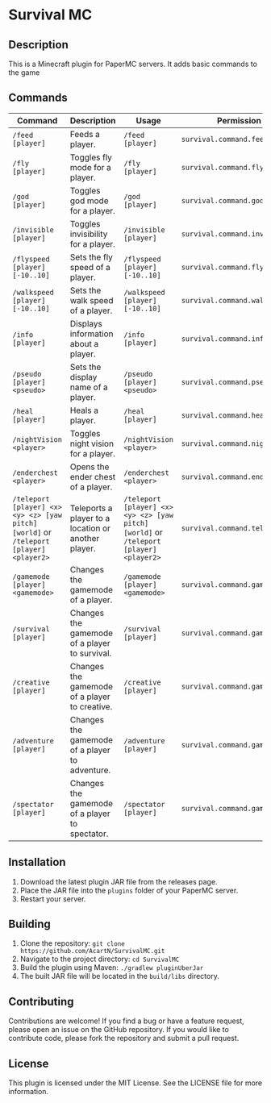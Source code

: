 # Survival MC

## Description

This is a Minecraft plugin for PaperMC servers.
It adds basic commands to the game

## Commands

| Command                                                                                | Description                                         | Usage                                                                                  | Permission                     | Aliases                                    |
|----------------------------------------------------------------------------------------|-----------------------------------------------------|----------------------------------------------------------------------------------------|--------------------------------|--------------------------------------------|
| `/feed [player]`                                                                       | Feeds a player.                                     | `/feed [player]`                                                                       | `survival.command.feed`        |                                            |
| `/fly [player]`                                                                        | Toggles fly mode for a player.                      | `/fly [player]`                                                                        | `survival.command.fly`         |                                            |
| `/god [player]`                                                                        | Toggles god mode for a player.                      | `/god [player]`                                                                        | `survival.command.god`         |                                            |
| `/invisible [player]`                                                                  | Toggles invisibility for a player.                  | `/invisible [player]`                                                                  | `survival.command.invisible`   |                                            |
| `/flyspeed [player] [-10..10]`                                                         | Sets the fly speed of a player.                     | `/flyspeed [player] [-10..10]`                                                         | `survival.command.flyspeed`    |                                            |
| `/walkspeed [player] [-10..10]`                                                        | Sets the walk speed of a player.                    | `/walkspeed [player] [-10..10]`                                                        | `survival.command.walkspeed`   |                                            |
| `/info [player]`                                                                       | Displays information about a player.                | `/info [player]`                                                                       | `survival.command.info`        |                                            |
| `/pseudo [player] <pseudo>`                                                            | Sets the display name of a player.                  | `/pseudo [player] <pseudo>`                                                            | `survival.command.pseudo`      | `setDisplayName`, `name`, `nick`, `rename` |
| `/heal [player]`                                                                       | Heals a player.                                     | `/heal [player]`                                                                       | `survival.command.heal`        |                                            |
| `/nightVision <player>`                                                                | Toggles night vision for a player.                  | `/nightVision <player>`                                                                | `survival.command.nightVision` | `nv`, `vision`, `nightvision`              |
| `/enderchest <player>`                                                                 | Opens the ender chest of a player.                  | `/enderchest <player>`                                                                 | `survival.command.enderchest`  |                                            |
| `/teleport [player] <x> <y> <z> [yaw pitch] [world]` or `/teleport [player] <player2>` | Teleports a player to a location or another player. | `/teleport [player] <x> <y> <z> [yaw pitch] [world]` or `/teleport [player] <player2>` | `survival.command.teleport`    | `tp`                                       |
| `/gamemode [player] <gamemode>`                                                        | Changes the gamemode of a player.                   | `/gamemode [player] <gamemode>`                                                        | `survival.command.gamemode`    | `gm`, `g`                                  |
| `/survival [player]`                                                                   | Changes the gamemode of a player to survival.       | `/survival [player]`                                                                   | `survival.command.gamemode`    | `g0`, `gm0`                                |
| `/creative [player]`                                                                   | Changes the gamemode of a player to creative.       | `/creative [player]`                                                                   | `survival.command.gamemode`    | `g1`, `gm1`                                |
| `/adventure [player]`                                                                  | Changes the gamemode of a player to adventure.      | `/adventure [player]`                                                                  | `survival.command.gamemode`    | `g2`, `gm2`                                |
| `/spectator [player]`                                                                  | Changes the gamemode of a player to spectator.      | `/spectator [player]`                                                                  | `survival.command.gamemode`    | `g3`, `gm3`                                |

## Installation

1. Download the latest plugin JAR file from the releases page.
2. Place the JAR file into the `plugins` folder of your PaperMC server.
3. Restart your server.

## Building

1. Clone the repository: `git clone https://github.com/AcartN/SurvivalMC.git`
2. Navigate to the project directory: `cd SurvivalMC`
3. Build the plugin using Maven: `./gradlew pluginUberJar`
4. The built JAR file will be located in the `build/libs` directory.

## Contributing

Contributions are welcome! If you find a bug or have a feature request, please open an issue on the
GitHub repository. If you would like to contribute code, please fork the repository and submit a
pull request.

## License

This plugin is licensed under the MIT License. See the LICENSE file for more information.